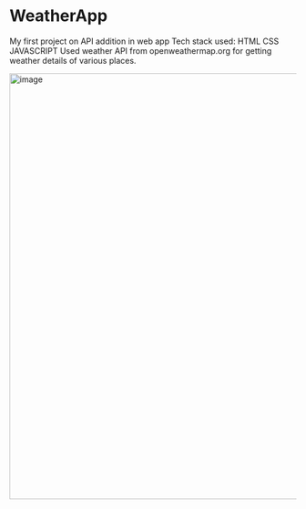 # WeatherApp
My first project on API addition in web app
Tech stack used: HTML CSS JAVASCRIPT
Used weather API from openweathermap.org for getting weather details of various places.

<img width="747" alt="image" src="https://user-images.githubusercontent.com/80190765/194307722-9defe90a-ac12-4a25-b1e8-562194faeeaa.png">
